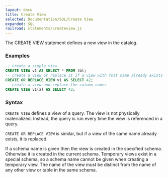 ```yaml
---
layout: docu
title: Create View
selected: Documentation/SQL/Create View
expanded: SQL
railroad: statements/createview.js
---
```

The CREATE VIEW statement defines a new view in the catalog.

### Examples
```sql
-- create a simple view
CREATE VIEW v1 AS SELECT * FROM tbl;
-- create a view or replace it if a view with that name already exists
CREATE OR REPLACE VIEW v1 AS SELECT 42;
-- create a view and replace the column names
CREATE VIEW v1(a) AS SELECT 42;
```

### Syntax
<div id="rrdiagram"></div>

`CREATE VIEW` defines a view of a query. The view is not physically materialized. Instead, the query is run every time the view is referenced in a query.

`CREATE OR REPLACE VIEW` is similar, but if a view of the same name already exists, it is replaced.

If a schema name is given then the view is created in the specified schema. Otherwise it is created in the current schema. Temporary views exist in a special schema, so a schema name cannot be given when creating a temporary view. The name of the view must be distinct from the name of any other view or table in the same schema.

